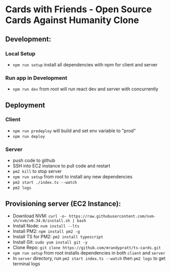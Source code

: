 # Cards with Friends - Open Source Cards Against Humanity Clone

## Development:

### Local Setup
  - `npm run setup` install all dependencies with npm for client and server

### Run app in Development
  - `npm run dev` from root will run react dev and server with concurrently

## Deployment

### Client
  - `npm run predeploy` will build and set env variable to "prod"
  - `npm run deploy`

### Server
  - push code to github
  - SSH into EC2 instance to pull code and restart
  - `pm2 kill` to stop server
  - `npm run setup` from root to install any new dependencies
  - `pm2 start ./index.ts --watch`
  - `pm2 logs`

## Provisioning server (EC2 Instance):
- Download NVM: `curl -o- https://raw.githubusercontent.com/nvm-sh/nvm/v0.34.0/install.sh | bash`
- Install Node: `nvm install --lts`
- Install PM2: `npm install pm2 -g`
- Install TS for PM2: `pm2 install typescript`
- Install Git: `sudo yum install git -y`
- Clone Repo: `git clone https://github.com/mrandypratt/ts-cards.git`
- `npm run setup` from root installs dependencies in both `client` and `server`
- In `server` directory, run `pm2 start index.ts --watch` then `pm2 logs` to get terminal logs